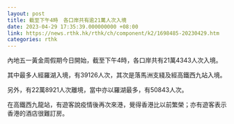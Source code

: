 ```yaml
---
layout: post
title: 截至下午4時　各口岸共有逾21萬人次入境
date: 2023-04-29 17:35:39.000000000 +08:00
link: https://news.rthk.hk/rthk/ch/component/k2/1698485-20230429.htm
categories: rthk
---
```


內地五一黃金周假期今日開始，截至下午4時，各口岸共有21萬4343人次入境。

其中最多人經羅湖入境，有39126人次，其次是落馬洲支綫及經高鐵西九站入境。

另外，有22萬8921人次離境，當中亦以羅湖最多，有50843人次。

在高鐵西九龍站，有遊客說疫情後再次來港，覺得香港比以前繁榮；亦有遊客表示香港的酒店很難訂房。
